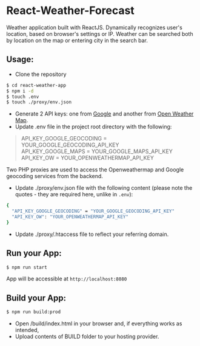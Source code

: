 # React-Weather-Forecast

Weather application built with ReactJS. Dynamically recognizes user's location, based on browser's settings or IP. Weather can be searched both by location on the map or entering city in the search bar.

## Usage:

- Clone the repository

```sh
$ cd react-weather-app
$ npm i -d
$ touch .env
$ touch ./proxy/env.json
```

- Generate 2 API keys: one from
  [Google](https://developers.google.com/maps/documentation/javascript/get-api-key)
  and another from [Open Weather Map](https://openweathermap.org/api).
- Update .env file in the project root directory with the following:

> API_KEY_GOOGLE_GEOCODING = YOUR_GOOGLE_GEOCODING_API_KEY<br>
> API_KEY_GOOGLE_MAPS = YOUR_GOOGLE_MAPS_API_KEY<br>
> API_KEY_OW = YOUR_OPENWEATHERMAP_API_KEY

Two PHP proxies are used to access the Openweathermap and Google geocoding
services from the backend.

- Update ./proxy/env.json file with the following content (please note the
  quotes - they are required here, unlike in `.env`):

```sh
{
  "API_KEY_GOOGLE_GEOCODING" = "YOUR_GOOGLE_GEOCODING_API_KEY"
  "API_KEY_OW": "YOUR_OPENWEATHERMAP_API_KEY"
}
```

- Update ./proxy/.htaccess file to reflect your referring domain.

## Run your App:

```sh
$ npm run start
```

App will be accessible at `http://localhost:8080`

## Build your App:

```sh
$ npm run build:prod
```

- Open /build/index.html in your browser and, if everything works as intended,
- Upload contents of BUILD folder to your hosting provider.
